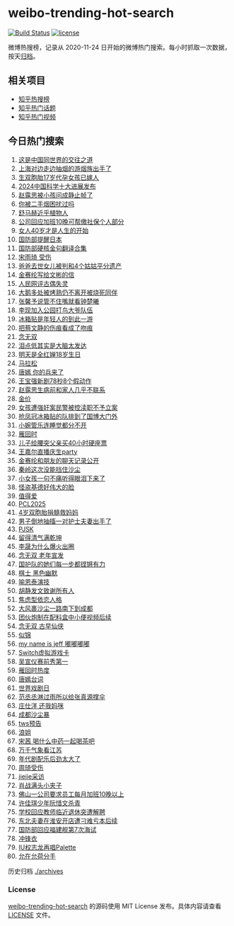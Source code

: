 # weibo-trending-hot-search

[![Build Status](https://github.com/justjavac/weibo-trending-hot-search/workflows/ci/badge.svg?branch=master)](https://github.com/justjavac/weibo-trending-hot-search/actions)
[![license](https://img.shields.io/github/license/justjavac/weibo-trending-hot-search)](https://github.com/justjavac/weibo-trending-hot-search/blob/master/LICENSE)

微博热搜榜，记录从 2020-11-24 日开始的微博热门搜索。每小时抓取一次数据，按天[归档](./archives)。

## 相关项目

- [知乎热搜榜](https://github.com/justjavac/zhihu-trending-top-search)
- [知乎热门话题](https://github.com/justjavac/zhihu-trending-hot-questions)
- [知乎热门视频](https://github.com/justjavac/zhihu-trending-hot-video)

## 今日热门搜索

<!-- BEGIN -->
<!-- 最后更新时间 Fri Mar 28 2025 05:07:46 GMT+0800 (China Standard Time) -->

1. [这是中国同世界的交往之道](https://s.weibo.com//weibo?q=%23%E8%BF%99%E6%98%AF%E4%B8%AD%E5%9B%BD%E5%90%8C%E4%B8%96%E7%95%8C%E7%9A%84%E4%BA%A4%E5%BE%80%E4%B9%8B%E9%81%93%23&Refer=new_time)
1. [上海对边走边抽烟的游烟族出手了](https://s.weibo.com//weibo?q=%23%E4%B8%8A%E6%B5%B7%E5%AF%B9%E8%BE%B9%E8%B5%B0%E8%BE%B9%E6%8A%BD%E7%83%9F%E7%9A%84%E6%B8%B8%E7%83%9F%E6%97%8F%E5%87%BA%E6%89%8B%E4%BA%86%23&t=31&band_rank=10&Refer=top)
1. [生双胞胎17岁代孕女孩已嫁人](https://s.weibo.com//weibo?q=%23%E7%94%9F%E5%8F%8C%E8%83%9E%E8%83%8E17%E5%B2%81%E4%BB%A3%E5%AD%95%E5%A5%B3%E5%AD%A9%E5%B7%B2%E5%AB%81%E4%BA%BA%23&t=31&band_rank=2&Refer=top)
1. [2024中国科学十大进展发布](https://s.weibo.com//weibo?q=%232024%E4%B8%AD%E5%9B%BD%E7%A7%91%E5%AD%A6%E5%8D%81%E5%A4%A7%E8%BF%9B%E5%B1%95%E5%8F%91%E5%B8%83%23&t=31&band_rank=3&Refer=top)
1. [赵露思被小孩问成静止帧了](https://s.weibo.com//weibo?q=%E8%B5%B5%E9%9C%B2%E6%80%9D%E8%A2%AB%E5%B0%8F%E5%AD%A9%E9%97%AE%E6%88%90%E9%9D%99%E6%AD%A2%E5%B8%A7%E4%BA%86&t=31&band_rank=33&Refer=top)
1. [你被二手烟困扰过吗](https://s.weibo.com//weibo?q=%23%E4%BD%A0%E8%A2%AB%E4%BA%8C%E6%89%8B%E7%83%9F%E5%9B%B0%E6%89%B0%E8%BF%87%E5%90%97%23&t=31&band_rank=9&Refer=top)
1. [舒马赫近乎植物人](https://s.weibo.com//weibo?q=%23%E8%88%92%E9%A9%AC%E8%B5%AB%E8%BF%91%E4%B9%8E%E6%A4%8D%E7%89%A9%E4%BA%BA%23&t=31&band_rank=6&Refer=top)
1. [公司回应加班10晚可帮缴社保个人部分](https://s.weibo.com//weibo?q=%23%E5%85%AC%E5%8F%B8%E5%9B%9E%E5%BA%94%E5%8A%A0%E7%8F%AD10%E6%99%9A%E5%8F%AF%E5%B8%AE%E7%BC%B4%E7%A4%BE%E4%BF%9D%E4%B8%AA%E4%BA%BA%E9%83%A8%E5%88%86%23&t=31&band_rank=38&Refer=top)
1. [女人40岁才是人生的开始](https://s.weibo.com//weibo?q=%E5%A5%B3%E4%BA%BA40%E5%B2%81%E6%89%8D%E6%98%AF%E4%BA%BA%E7%94%9F%E7%9A%84%E5%BC%80%E5%A7%8B&t=31&band_rank=4&Refer=top)
1. [国防部提醒日本](https://s.weibo.com//weibo?q=%23%E5%9B%BD%E9%98%B2%E9%83%A8%E6%8F%90%E9%86%92%E6%97%A5%E6%9C%AC%23&t=31&band_rank=41&Refer=top)
1. [国防部硬核金句翻译合集](https://s.weibo.com//weibo?q=%23%E5%9B%BD%E9%98%B2%E9%83%A8%E7%A1%AC%E6%A0%B8%E9%87%91%E5%8F%A5%E7%BF%BB%E8%AF%91%E5%90%88%E9%9B%86%23&t=31&band_rank=10&Refer=top)
1. [宋雨琦 受伤](https://s.weibo.com//weibo?q=%E5%AE%8B%E9%9B%A8%E7%90%A6%20%E5%8F%97%E4%BC%A4&t=31&band_rank=11&Refer=top)
1. [爸爸去世女儿被判和4个姑姑平分遗产](https://s.weibo.com//weibo?q=%23%E7%88%B8%E7%88%B8%E5%8E%BB%E4%B8%96%E5%A5%B3%E5%84%BF%E8%A2%AB%E5%88%A4%E5%92%8C4%E4%B8%AA%E5%A7%91%E5%A7%91%E5%B9%B3%E5%88%86%E9%81%97%E4%BA%A7%23&t=31&band_rank=20&Refer=top)
1. [金赛纶写给文彬的信](https://s.weibo.com//weibo?q=%23%E9%87%91%E8%B5%9B%E7%BA%B6%E5%86%99%E7%BB%99%E6%96%87%E5%BD%AC%E7%9A%84%E4%BF%A1%23&t=31&band_rank=12&Refer=top)
1. [人民网评古偶失灵](https://s.weibo.com//weibo?q=%23%E4%BA%BA%E6%B0%91%E7%BD%91%E8%AF%84%E5%8F%A4%E5%81%B6%E5%A4%B1%E7%81%B5%23&t=31&band_rank=8&Refer=top)
1. [大鹅多处被烤熟仍不离开被烧死同伴](https://s.weibo.com//weibo?q=%23%E5%A4%A7%E9%B9%85%E5%A4%9A%E5%A4%84%E8%A2%AB%E7%83%A4%E7%86%9F%E4%BB%8D%E4%B8%8D%E7%A6%BB%E5%BC%80%E8%A2%AB%E7%83%A7%E6%AD%BB%E5%90%8C%E4%BC%B4%23&t=31&band_rank=26&Refer=top)
1. [张馨予说管不住嘴就看钟楚曦](https://s.weibo.com//weibo?q=%23%E5%BC%A0%E9%A6%A8%E4%BA%88%E8%AF%B4%E7%AE%A1%E4%B8%8D%E4%BD%8F%E5%98%B4%E5%B0%B1%E7%9C%8B%E9%92%9F%E6%A5%9A%E6%9B%A6%23&t=31&band_rank=14&Refer=top)
1. [李现加入公园打鸟大爷队伍](https://s.weibo.com//weibo?q=%23%E6%9D%8E%E7%8E%B0%E5%8A%A0%E5%85%A5%E5%85%AC%E5%9B%AD%E6%89%93%E9%B8%9F%E5%A4%A7%E7%88%B7%E9%98%9F%E4%BC%8D%23&t=31&band_rank=15&Refer=top)
1. [冰箱贴是年轻人的到此一游](https://s.weibo.com//weibo?q=%23%E5%86%B0%E7%AE%B1%E8%B4%B4%E6%98%AF%E5%B9%B4%E8%BD%BB%E4%BA%BA%E7%9A%84%E5%88%B0%E6%AD%A4%E4%B8%80%E6%B8%B8%23&t=31&band_rank=5&Refer=top)
1. [把蔡文静的伤痕看成了吻痕](https://s.weibo.com//weibo?q=%E6%8A%8A%E8%94%A1%E6%96%87%E9%9D%99%E7%9A%84%E4%BC%A4%E7%97%95%E7%9C%8B%E6%88%90%E4%BA%86%E5%90%BB%E7%97%95&t=31&band_rank=31&Refer=top)
1. [念无双](https://s.weibo.com//weibo?q=%E5%BF%B5%E6%97%A0%E5%8F%8C&t=31&band_rank=27&Refer=top)
1. [泪点低其实是大脑太发达](https://s.weibo.com//weibo?q=%23%E6%B3%AA%E7%82%B9%E4%BD%8E%E5%85%B6%E5%AE%9E%E6%98%AF%E5%A4%A7%E8%84%91%E5%A4%AA%E5%8F%91%E8%BE%BE%23&t=31&band_rank=40&Refer=top)
1. [明天是全红婵18岁生日](https://s.weibo.com//weibo?q=%23%E6%98%8E%E5%A4%A9%E6%98%AF%E5%85%A8%E7%BA%A2%E5%A9%B518%E5%B2%81%E7%94%9F%E6%97%A5%23&t=31&band_rank=31&Refer=top)
1. [马拉松](https://s.weibo.com//weibo?q=%E9%A9%AC%E6%8B%89%E6%9D%BE&t=31&band_rank=39&Refer=top)
1. [唐嫣 你的兵来了](https://s.weibo.com//weibo?q=%E5%94%90%E5%AB%A3%20%E4%BD%A0%E7%9A%84%E5%85%B5%E6%9D%A5%E4%BA%86&t=31&band_rank=21&Refer=top)
1. [王宝强新剧78秒8个假动作](https://s.weibo.com//weibo?q=%E7%8E%8B%E5%AE%9D%E5%BC%BA%E6%96%B0%E5%89%A778%E7%A7%928%E4%B8%AA%E5%81%87%E5%8A%A8%E4%BD%9C&t=31&band_rank=13&Refer=top)
1. [赵露思生病前和家人几乎不联系](https://s.weibo.com//weibo?q=%23%E8%B5%B5%E9%9C%B2%E6%80%9D%E7%94%9F%E7%97%85%E5%89%8D%E5%92%8C%E5%AE%B6%E4%BA%BA%E5%87%A0%E4%B9%8E%E4%B8%8D%E8%81%94%E7%B3%BB%23&t=31&band_rank=15&Refer=top)
1. [金价](https://s.weibo.com//weibo?q=%E9%87%91%E4%BB%B7&t=31&band_rank=1&Refer=top)
1. [女孩遭强奸案民警被控渎职不予立案](https://s.weibo.com//weibo?q=%23%E5%A5%B3%E5%AD%A9%E9%81%AD%E5%BC%BA%E5%A5%B8%E6%A1%88%E6%B0%91%E8%AD%A6%E8%A2%AB%E6%8E%A7%E6%B8%8E%E8%81%8C%E4%B8%8D%E4%BA%88%E7%AB%8B%E6%A1%88%23&t=31&band_rank=50&Refer=top)
1. [抢凤冠冰箱贴的队排到了国博大门外](https://s.weibo.com//weibo?q=%23%E6%8A%A2%E5%87%A4%E5%86%A0%E5%86%B0%E7%AE%B1%E8%B4%B4%E7%9A%84%E9%98%9F%E6%8E%92%E5%88%B0%E4%BA%86%E5%9B%BD%E5%8D%9A%E5%A4%A7%E9%97%A8%E5%A4%96%23&t=31&band_rank=30&Refer=top)
1. [小婉管乐连睡觉都分不开](https://s.weibo.com//weibo?q=%E5%B0%8F%E5%A9%89%E7%AE%A1%E4%B9%90%E8%BF%9E%E7%9D%A1%E8%A7%89%E9%83%BD%E5%88%86%E4%B8%8D%E5%BC%80&t=31&band_rank=42&Refer=top)
1. [雁回时](https://s.weibo.com//weibo?q=%E9%9B%81%E5%9B%9E%E6%97%B6&t=31&band_rank=36&Refer=top)
1. [儿子给腰突父亲买40小时硬座票](https://s.weibo.com//weibo?q=%23%E5%84%BF%E5%AD%90%E7%BB%99%E8%85%B0%E7%AA%81%E7%88%B6%E4%BA%B2%E4%B9%B040%E5%B0%8F%E6%97%B6%E7%A1%AC%E5%BA%A7%E7%A5%A8%23&t=31&band_rank=35&Refer=top)
1. [王嘉尔直播庆生party](https://s.weibo.com//weibo?q=%E7%8E%8B%E5%98%89%E5%B0%94%E7%9B%B4%E6%92%AD%E5%BA%86%E7%94%9Fparty&t=31&band_rank=13&Refer=top)
1. [金赛纶和朋友的聊天记录公开](https://s.weibo.com//weibo?q=%23%E9%87%91%E8%B5%9B%E7%BA%B6%E5%92%8C%E6%9C%8B%E5%8F%8B%E7%9A%84%E8%81%8A%E5%A4%A9%E8%AE%B0%E5%BD%95%E5%85%AC%E5%BC%80%23&t=31&band_rank=17&Refer=top)
1. [秦岭这次没能挡住沙尘](https://s.weibo.com//weibo?q=%23%E7%A7%A6%E5%B2%AD%E8%BF%99%E6%AC%A1%E6%B2%A1%E8%83%BD%E6%8C%A1%E4%BD%8F%E6%B2%99%E5%B0%98%23&t=31&band_rank=23&Refer=top)
1. [小女孩一句不痛听得眼泪下来了](https://s.weibo.com//weibo?q=%23%E5%B0%8F%E5%A5%B3%E5%AD%A9%E4%B8%80%E5%8F%A5%E4%B8%8D%E7%97%9B%E5%90%AC%E5%BE%97%E7%9C%BC%E6%B3%AA%E4%B8%8B%E6%9D%A5%E4%BA%86%23&t=31&band_rank=25&Refer=top)
1. [怪盗基德好伟大的脸](https://s.weibo.com//weibo?q=%E6%80%AA%E7%9B%97%E5%9F%BA%E5%BE%B7%E5%A5%BD%E4%BC%9F%E5%A4%A7%E7%9A%84%E8%84%B8&t=31&band_rank=16&Refer=top)
1. [值得爱](https://s.weibo.com//weibo?q=%E5%80%BC%E5%BE%97%E7%88%B1&t=31&band_rank=46&Refer=top)
1. [PCL2025](https://s.weibo.com//weibo?q=PCL2025&t=31&band_rank=50&Refer=top)
1. [4岁双胞胎捐髓救妈妈](https://s.weibo.com//weibo?q=%234%E5%B2%81%E5%8F%8C%E8%83%9E%E8%83%8E%E6%8D%90%E9%AB%93%E6%95%91%E5%A6%88%E5%A6%88%23&t=31&band_rank=18&Refer=top)
1. [男子倒地抽搐一对护士夫妻出手了](https://s.weibo.com//weibo?q=%23%E7%94%B7%E5%AD%90%E5%80%92%E5%9C%B0%E6%8A%BD%E6%90%90%E4%B8%80%E5%AF%B9%E6%8A%A4%E5%A3%AB%E5%A4%AB%E5%A6%BB%E5%87%BA%E6%89%8B%E4%BA%86%23&t=31&band_rank=45&Refer=top)
1. [PJSK](https://s.weibo.com//weibo?q=PJSK&t=31&band_rank=49&Refer=top)
1. [留得清气满乾坤](https://s.weibo.com//weibo?q=%23%E7%95%99%E5%BE%97%E6%B8%85%E6%B0%94%E6%BB%A1%E4%B9%BE%E5%9D%A4%23&Refer=new_time)
1. [李晟为什么爆火出圈](https://s.weibo.com//weibo?q=%23%E6%9D%8E%E6%99%9F%E4%B8%BA%E4%BB%80%E4%B9%88%E7%88%86%E7%81%AB%E5%87%BA%E5%9C%88%23&t=31&band_rank=29&Refer=top)
1. [念无双 老年宣发](https://s.weibo.com//weibo?q=%E5%BF%B5%E6%97%A0%E5%8F%8C%20%E8%80%81%E5%B9%B4%E5%AE%A3%E5%8F%91&t=31&band_rank=24&Refer=top)
1. [国护队的她们每一步都铿锵有力](https://s.weibo.com//weibo?q=%23%E5%9B%BD%E6%8A%A4%E9%98%9F%E7%9A%84%E5%A5%B9%E4%BB%AC%E6%AF%8F%E4%B8%80%E6%AD%A5%E9%83%BD%E9%93%BF%E9%94%B5%E6%9C%89%E5%8A%9B%23&t=31&band_rank=47&Refer=top)
1. [棋士 黑色幽默](https://s.weibo.com//weibo?q=%E6%A3%8B%E5%A3%AB%20%E9%BB%91%E8%89%B2%E5%B9%BD%E9%BB%98&t=31&band_rank=48&Refer=top)
1. [喻恩泰演技](https://s.weibo.com//weibo?q=%E5%96%BB%E6%81%A9%E6%B3%B0%E6%BC%94%E6%8A%80&t=31&band_rank=19&Refer=top)
1. [胡静发文致谢所有人](https://s.weibo.com//weibo?q=%23%E8%83%A1%E9%9D%99%E5%8F%91%E6%96%87%E8%87%B4%E8%B0%A2%E6%89%80%E6%9C%89%E4%BA%BA%23&t=31&band_rank=50&Refer=top)
1. [焦虑型依恋人格](https://s.weibo.com//weibo?q=%E7%84%A6%E8%99%91%E5%9E%8B%E4%BE%9D%E6%81%8B%E4%BA%BA%E6%A0%BC&t=31&band_rank=26&Refer=top)
1. [大风裹沙尘一路南下到成都](https://s.weibo.com//weibo?q=%23%E5%A4%A7%E9%A3%8E%E8%A3%B9%E6%B2%99%E5%B0%98%E4%B8%80%E8%B7%AF%E5%8D%97%E4%B8%8B%E5%88%B0%E6%88%90%E9%83%BD%23&t=31&band_rank=26&Refer=top)
1. [团伙炮制在配料盒中小便视频后续](https://s.weibo.com//weibo?q=%23%E5%9B%A2%E4%BC%99%E7%82%AE%E5%88%B6%E5%9C%A8%E9%85%8D%E6%96%99%E7%9B%92%E4%B8%AD%E5%B0%8F%E4%BE%BF%E8%A7%86%E9%A2%91%E5%90%8E%E7%BB%AD%23&t=31&band_rank=42&Refer=top)
1. [念无双 古早仙侠](https://s.weibo.com//weibo?q=%E5%BF%B5%E6%97%A0%E5%8F%8C%20%E5%8F%A4%E6%97%A9%E4%BB%99%E4%BE%A0&t=31&band_rank=50&Refer=top)
1. [似锦](https://s.weibo.com//weibo?q=%E4%BC%BC%E9%94%A6&t=31&band_rank=49&Refer=top)
1. [my name is jeff 嘟嘟嘟嘟](https://s.weibo.com//weibo?q=my%20name%20is%20jeff%20%E5%98%9F%E5%98%9F%E5%98%9F%E5%98%9F&t=31&band_rank=7&Refer=top)
1. [Switch虚拟游戏卡](https://s.weibo.com//weibo?q=%23Switch%E8%99%9A%E6%8B%9F%E6%B8%B8%E6%88%8F%E5%8D%A1%23&t=31&band_rank=44&Refer=top)
1. [吴宣仪赛前秀第一](https://s.weibo.com//weibo?q=%23%E5%90%B4%E5%AE%A3%E4%BB%AA%E8%B5%9B%E5%89%8D%E7%A7%80%E7%AC%AC%E4%B8%80%23&t=31&band_rank=33&Refer=top)
1. [雁回时热度](https://s.weibo.com//weibo?q=%E9%9B%81%E5%9B%9E%E6%97%B6%E7%83%AD%E5%BA%A6&t=31&band_rank=9&Refer=top)
1. [唐嫣台词](https://s.weibo.com//weibo?q=%E5%94%90%E5%AB%A3%E5%8F%B0%E8%AF%8D&t=31&band_rank=32&Refer=top)
1. [世界戏剧日](https://s.weibo.com//weibo?q=%23%E4%B8%96%E7%95%8C%E6%88%8F%E5%89%A7%E6%97%A5%23&t=31&band_rank=48&Refer=top)
1. [范丞丞淋过雨所以给张真源撑伞](https://s.weibo.com//weibo?q=%E8%8C%83%E4%B8%9E%E4%B8%9E%E6%B7%8B%E8%BF%87%E9%9B%A8%E6%89%80%E4%BB%A5%E7%BB%99%E5%BC%A0%E7%9C%9F%E6%BA%90%E6%92%91%E4%BC%9E&t=31&band_rank=37&Refer=top)
1. [庄仕洋 还我妈咪](https://s.weibo.com//weibo?q=%E5%BA%84%E4%BB%95%E6%B4%8B%20%E8%BF%98%E6%88%91%E5%A6%88%E5%92%AA&t=31&band_rank=40&Refer=top)
1. [成都沙尘暴](https://s.weibo.com//weibo?q=%E6%88%90%E9%83%BD%E6%B2%99%E5%B0%98%E6%9A%B4&t=31&band_rank=28&Refer=top)
1. [tws预告](https://s.weibo.com//weibo?q=tws%E9%A2%84%E5%91%8A&t=31&band_rank=47&Refer=top)
1. [浪姐](https://s.weibo.com//weibo?q=%E6%B5%AA%E5%A7%90&t=31&band_rank=48&Refer=top)
1. [宋茜 喝什么中药一起喝茶吧](https://s.weibo.com//weibo?q=%E5%AE%8B%E8%8C%9C%20%E5%96%9D%E4%BB%80%E4%B9%88%E4%B8%AD%E8%8D%AF%E4%B8%80%E8%B5%B7%E5%96%9D%E8%8C%B6%E5%90%A7&t=31&band_rank=25&Refer=top)
1. [万千气象看江苏](https://s.weibo.com//weibo?q=%23%E4%B8%87%E5%8D%83%E6%B0%94%E8%B1%A1%E7%9C%8B%E6%B1%9F%E8%8B%8F%23&t=31&band_rank=3&Refer=top)
1. [年代剧配乐后劲太大了](https://s.weibo.com//weibo?q=%23%E5%B9%B4%E4%BB%A3%E5%89%A7%E9%85%8D%E4%B9%90%E5%90%8E%E5%8A%B2%E5%A4%AA%E5%A4%A7%E4%BA%86%23&t=31&band_rank=32&Refer=top)
1. [周琦受伤](https://s.weibo.com//weibo?q=%E5%91%A8%E7%90%A6%E5%8F%97%E4%BC%A4&t=31&band_rank=47&Refer=top)
1. [jiejie采访](https://s.weibo.com//weibo?q=jiejie%E9%87%87%E8%AE%BF&t=31&band_rank=34&Refer=top)
1. [肖战满头小夹子](https://s.weibo.com//weibo?q=%23%E8%82%96%E6%88%98%E6%BB%A1%E5%A4%B4%E5%B0%8F%E5%A4%B9%E5%AD%90%23&t=31&band_rank=46&Refer=top)
1. [佛山一公司要求员工每月加班10晚以上](https://s.weibo.com//weibo?q=%23%E4%BD%9B%E5%B1%B1%E4%B8%80%E5%85%AC%E5%8F%B8%E8%A6%81%E6%B1%82%E5%91%98%E5%B7%A5%E6%AF%8F%E6%9C%88%E5%8A%A0%E7%8F%AD10%E6%99%9A%E4%BB%A5%E4%B8%8A%23&t=31&band_rank=4&Refer=top)
1. [许佳琪少年阮惜文杀青](https://s.weibo.com//weibo?q=%E8%AE%B8%E4%BD%B3%E7%90%AA%E5%B0%91%E5%B9%B4%E9%98%AE%E6%83%9C%E6%96%87%E6%9D%80%E9%9D%92&t=31&band_rank=22&Refer=top)
1. [学校回应教师临近退休突遭解聘](https://s.weibo.com//weibo?q=%23%E5%AD%A6%E6%A0%A1%E5%9B%9E%E5%BA%94%E6%95%99%E5%B8%88%E4%B8%B4%E8%BF%91%E9%80%80%E4%BC%91%E7%AA%81%E9%81%AD%E8%A7%A3%E8%81%98%23&t=31&band_rank=36&Refer=top)
1. [东北夫妻在淮安开店遭刁难亏本后续](https://s.weibo.com//weibo?q=%23%E4%B8%9C%E5%8C%97%E5%A4%AB%E5%A6%BB%E5%9C%A8%E6%B7%AE%E5%AE%89%E5%BC%80%E5%BA%97%E9%81%AD%E5%88%81%E9%9A%BE%E4%BA%8F%E6%9C%AC%E5%90%8E%E7%BB%AD%23&t=31&band_rank=43&Refer=top)
1. [国防部回应福建舰第7次海试](https://s.weibo.com//weibo?q=%23%E5%9B%BD%E9%98%B2%E9%83%A8%E5%9B%9E%E5%BA%94%E7%A6%8F%E5%BB%BA%E8%88%B0%E7%AC%AC7%E6%AC%A1%E6%B5%B7%E8%AF%95%23&t=31&band_rank=44&Refer=top)
1. [冲锋衣](https://s.weibo.com//weibo?q=%E5%86%B2%E9%94%8B%E8%A1%A3&t=31&band_rank=45&Refer=top)
1. [IU权志龙再唱Palette](https://s.weibo.com//weibo?q=%23IU%E6%9D%83%E5%BF%97%E9%BE%99%E5%86%8D%E5%94%B1Palette%23&t=31&band_rank=49&Refer=top)
1. [允在允荷分手](https://s.weibo.com//weibo?q=%23%E5%85%81%E5%9C%A8%E5%85%81%E8%8D%B7%E5%88%86%E6%89%8B%23&t=31&band_rank=50&Refer=top)

<!-- END -->

历史归档 [./archives](./archives)

### License

[weibo-trending-hot-search](https://github.com/justjavac/weibo-trending-hot-search) 的源码使用 MIT License
发布。具体内容请查看 [LICENSE](./LICENSE) 文件。
